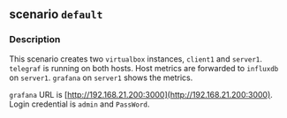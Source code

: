 ## scenario `default`

### Description

This scenario creates two `virtualbox` instances, `client1` and `server1`.
`telegraf` is running on both hosts. Host metrics are forwarded to `influxdb`
on `server1`. `grafana` on `server1` shows the metrics.

`grafana` URL is [http://192.168.21.200:3000](http://192.168.21.200:3000).
Login credential is `admin` and `PassWord`.
